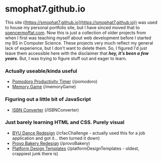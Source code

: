 # smophat7.github.io

This site ([https://smophat7.github.io](https://smophat7.github.io)) was used to house my personal portfolio site, but I have sinced moved that to [spencermoffat.com](https://spencermoffat.com). Now this is just a collection of older projects from when I first was teaching myself about web development before I started my BS in Computer Science. These projects very much reflect my general lack of experience, but I don't want to delete them. So, I figured I'd just leave them accessible here with the disclaimer that ***hey, it's been a few years.*** But, I was trying to figure stuff out and eager to learn.

### Actually useable/kinda useful
- [Pomodoro Productivity Timer](https://smophat7.github.io/pomodoro) (/pomodoro)
- [Memory Game](https://smophat7.github.io/memoryGame) (/memoryGame)


### Figuring out a little bit of JavaScript
- [ISBN Converter](https://smophat7.github.io/ISBNConvertor/) (/ISBNConverter)

### Just barely learning HTML and CSS. Purely visual
- [BYU Dance Redesign](https://smophat7.github.io/cfacChallenge/home.html) (/cfacChallenge - actually used this for a job application and got it... then turned it down)
- [Provo Bakery Redesign](https://smophat7.github.io/provoBakery/provoBakeryHome) (/provoBakery)
- [Platform Design Templates](https://smophat7.github.io/platformDesignTemplates/platform.html) (/platformDesignTemplates - oldest, crappiest junk there is)
